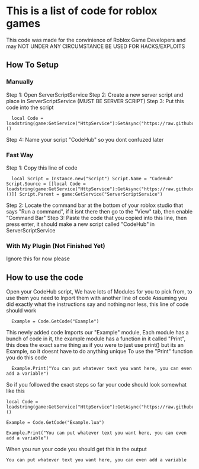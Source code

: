 # This is a list of code for roblox games

This code was made for the convinience of Roblox Game Developers and may NOT UNDER ANY CIRCUMSTANCE BE USED FOR HACKS/EXPLOITS


## How To Setup

### Manually

Step 1: Open ServerScriptService
Step 2: Create a new server script and place in ServerScriptService (MUST BE SERVER SCRIPT)
Step 3: Put this code into the script
```luau
  local Code = loadstring(game:GetService("HttpService"):GetAsync("https://raw.githubusercontent.com/CelestialDodo/RobloxGameCodeTemplates/main/main.lua"))()
```
Step 4: Name your script "CodeHub" so you dont confuzed later

### Fast Way

Step 1: Copy this line of code
```luau
  local Script = Instance.new("Script") Script.Name = "CodeHub" Script.Source = [[local Code = loadstring(game:GetService("HttpService"):GetAsync("https://raw.githubusercontent.com/CelestialDodo/RobloxGameCodeTemplates/main/main.lua"))()]] Script.Parent = game:GetService("ServerScriptService")
```
Step 2: Locate the command bar at the bottom of your roblox studio that says "Run a command", if it isnt there then go to the "View" tab, then enable "Command Bar"
Step 3: Paste the code that you copied into this line, then press enter, it should make a new script called "CodeHub" in ServerScriptService


### With My Plugin (Not Finished Yet)

Ignore this for now please

## How to use the code

Open your CodeHub script, We have lots of Modules for you to pick from, to use them you need to Inport them with another line of code
Assuming you did exactly what the instructions say and nothing nor less, this line of code should work
```luau
  Example = Code.GetCode("Example")
```
This newly added code Imports our "Example" module, Each module has a bunch of code in it, the example module has a function in it called "Print", this does the exact same thing as if you were to just use print() but its an Example, so it doesnt have to do anything unique
To use the "Print" function you do this code
```luau
  Example.Print("You can put whatever text you want here, you can even add a variable")
```
So if you followed the exact steps so far your code should look somewhat like this
```luau
local Code = loadstring(game:GetService("HttpService"):GetAsync("https://raw.githubusercontent.com/CelestialDodo/RobloxGameCodeTemplates/main/main.lua"))()

Example = Code.GetCode("Example.lua")

Example.Print("You can put whatever text you want here, you can even add a variable")
```
When you run your code you should get this in the output
```txt
You can put whatever text you want here, you can even add a variable
```
